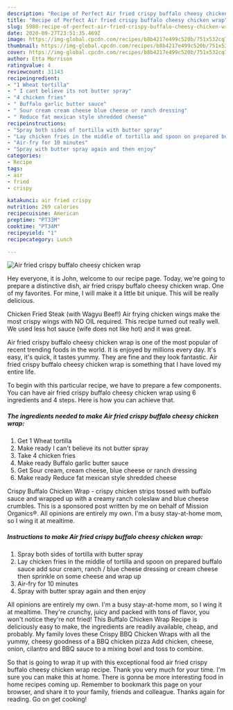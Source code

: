 ```yaml
---
description: "Recipe of Perfect Air fried crispy buffalo cheesy chicken wrap"
title: "Recipe of Perfect Air fried crispy buffalo cheesy chicken wrap"
slug: 5980-recipe-of-perfect-air-fried-crispy-buffalo-cheesy-chicken-wrap
date: 2020-09-27T23:51:35.469Z
image: https://img-global.cpcdn.com/recipes/b8b4217e499c520b/751x532cq70/air-fried-crispy-buffalo-cheesy-chicken-wrap-recipe-main-photo.jpg
thumbnail: https://img-global.cpcdn.com/recipes/b8b4217e499c520b/751x532cq70/air-fried-crispy-buffalo-cheesy-chicken-wrap-recipe-main-photo.jpg
cover: https://img-global.cpcdn.com/recipes/b8b4217e499c520b/751x532cq70/air-fried-crispy-buffalo-cheesy-chicken-wrap-recipe-main-photo.jpg
author: Etta Morrison
ratingvalue: 4
reviewcount: 31143
recipeingredient:
- "1 Wheat tortilla"
- " I cant believe its not butter spray"
- "4 chicken fries"
- " Buffalo garlic butter sauce"
- " Sour cream cream cheese blue cheese or ranch dressing"
- " Reduce fat mexican style shredded cheese"
recipeinstructions:
- "Spray both sides of tortilla with butter spray"
- "Lay chicken fries in the middle of tortilla and spoon on prepared buffalo sauce add sour cream, ranch / blue cheese dressing or cream cheese then sprinkle on some cheese and wrap up"
- "Air-fry for 10 minutes"
- "Spray with butter spray again and then enjoy"
categories:
- Recipe
tags:
- air
- fried
- crispy

katakunci: air fried crispy 
nutrition: 269 calories
recipecuisine: American
preptime: "PT33M"
cooktime: "PT34M"
recipeyield: "1"
recipecategory: Lunch

---
```



![Air fried crispy buffalo cheesy chicken wrap](https://img-global.cpcdn.com/recipes/b8b4217e499c520b/751x532cq70/air-fried-crispy-buffalo-cheesy-chicken-wrap-recipe-main-photo.jpg)

Hey everyone, it is John, welcome to our recipe page. Today, we're going to prepare a distinctive dish, air fried crispy buffalo cheesy chicken wrap. One of my favorites. For mine, I will make it a little bit unique. This will be really delicious.

Chicken Fried Steak (with Wagyu Beef!) Air frying chicken wings make the most crispy wings with NO OIL required. This recipe turned out really well. We used less hot sauce (wife does not like hot) and it was great.

Air fried crispy buffalo cheesy chicken wrap is one of the most popular of recent trending foods in the world. It is enjoyed by millions every day. It's easy, it's quick, it tastes yummy. They are fine and they look fantastic. Air fried crispy buffalo cheesy chicken wrap is something that I have loved my entire life.


To begin with this particular recipe, we have to prepare a few components. You can have air fried crispy buffalo cheesy chicken wrap using 6 ingredients and 4 steps. Here is how you can achieve that.

<!--inarticleads1-->

##### The ingredients needed to make Air fried crispy buffalo cheesy chicken wrap:

1. Get 1 Wheat tortilla
1. Make ready  I can&#39;t believe its not butter spray
1. Take 4 chicken fries
1. Make ready  Buffalo garlic butter sauce
1. Get  Sour cream, cream cheese, blue cheese or ranch dressing
1. Make ready  Reduce fat mexican style shredded cheese


Crispy Buffalo Chicken Wrap - crispy chicken strips tossed with buffalo sauce and wrapped up with a creamy ranch coleslaw and blue cheese crumbles. This is a sponsored post written by me on behalf of Mission Organics®. All opinions are entirely my own. I&#39;m a busy stay-at-home mom, so I wing it at mealtime. 

<!--inarticleads2-->

##### Instructions to make Air fried crispy buffalo cheesy chicken wrap:

1. Spray both sides of tortilla with butter spray
1. Lay chicken fries in the middle of tortilla and spoon on prepared buffalo sauce add sour cream, ranch / blue cheese dressing or cream cheese then sprinkle on some cheese and wrap up
1. Air-fry for 10 minutes
1. Spray with butter spray again and then enjoy


All opinions are entirely my own. I&#39;m a busy stay-at-home mom, so I wing it at mealtime. They&#39;re crunchy, juicy and packed with tons of flavor, you won&#39;t notice they&#39;re not fried! This Buffalo Chicken Wrap Recipe is deliciously easy to make, the ingredients are readily available, cheap, and probably. My family loves these Crispy BBQ Chicken Wraps with all the yummy, cheesy goodness of a BBQ chicken pizza Add chicken, cheese, onion, cilantro and BBQ sauce to a mixing bowl and toss to combine. 

So that is going to wrap it up with this exceptional food air fried crispy buffalo cheesy chicken wrap recipe. Thank you very much for your time. I'm sure you can make this at home. There is gonna be more interesting food in home recipes coming up. Remember to bookmark this page on your browser, and share it to your family, friends and colleague. Thanks again for reading. Go on get cooking!
